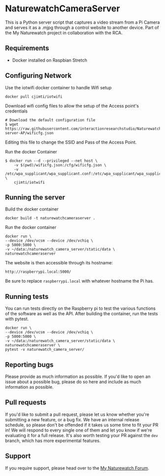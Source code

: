 # NaturewatchCameraServer

This is a Python server script that captures a video stream from a Pi Camera and serves it as a .mjpg through a control website to another device. Part of the My Naturewatch project in collaboration with the RCA.

## Requirements

- Docker installed on Raspbian Stretch

## Configuring Network

Use the iotwifi docker container to handle Wifi setup

	docker pull cjimti/iotwifi
	
Download wifi config files to allow the setup of the Access point's credentials 

	# Download the default configuration file
	$ wget https://raw.githubusercontent.com/interactionresearchstudio/NaturewatchCameraServer/wip/flask-server-AP/wificfg.json
	
Editing this file to change the SSID and Pass of the Access Point.

Run the docker Container

	$ docker run --d --privileged --net host \
      	-v $(pwd)/wificfg.json:/cfg/wificfg.json \
      	-v /etc/wpa_supplicant/wpa_supplicant.conf:/etc/wpa_supplicant/wpa_supplicant.conf \
      	cjimti/iotwifi

## Running the server

Build the docker container
	
	docker build -t naturewatchcameraserver .
    
    
Run the docker container

    docker run \
    --device /dev/vcsm --device /dev/vchiq \
    -p 5000:5000 \
    -v ~/data:/naturewatch_camera_server/static/data \
    naturewatchcameraserver

The website is then accessible through its hostname:

	http://raspberrypi.local:5000/
	
Be sure to replace `raspberrypi.local` with whatever hostname the Pi has.

## Running tests

You can run tests directly on the Raspberry pi to test the various functions of the
software as well as the API. After building the container, run the tests with pytest.

    docker run \
    --device /dev/vcsm --device /dev/vchiq \
    -p 5000:5000 \
    -v ~/data:/naturewatch_camera_server/static/data \
    naturewatchcameraserver \
    pytest -v naturewatch_camera_server/

## Reporting bugs

Please provide as much information as possible. If you'd like to open an issue about a 
possible bug, please do so here and include as much information as possible. 

## Pull requests

If you'd like to submit a pull request, please let us know whether you're submitting a
new feature, or a bug fix. We have an internal release schedule, so please don't be
offended if it takes us some time to fit your PR in! We will respond to every single 
one of them and let you know if we're evaluating it for a full release. It's also worth 
testing your PR against the `dev` branch, which has more experimental features.

## Support

If you require support, please head over to the [My Naturewatch Forum](https://mynaturewatch.net/forum).


